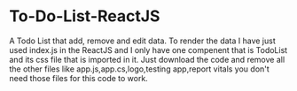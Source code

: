 # To-Do-List-ReactJS
A Todo List that add, remove and edit data.
To render the data I have just used index.js in the ReactJS and I only have one compenent that is TodoList and its css file that is imported in it. Just download the code and remove all the other files like app.js,app.cs,logo,testing app,report vitals you don't need those files for this code to work.
